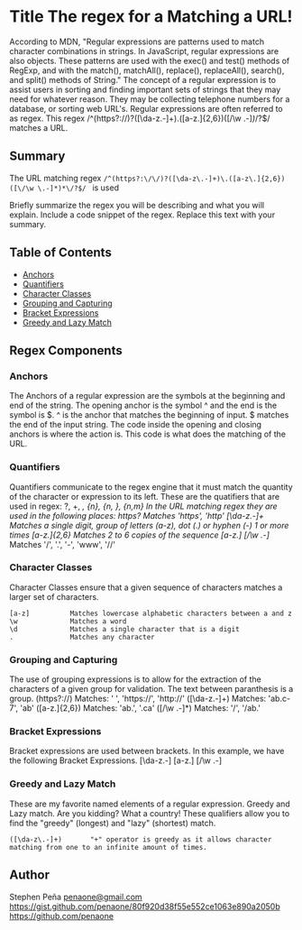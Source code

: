 # Title The regex for a Matching a URL!



According to MDN, "Regular expressions are patterns used to match character combinations in strings. In JavaScript, regular expressions are also objects. These patterns are used with the exec() and test() methods of RegExp, and with the match(), matchAll(), replace(), replaceAll(), search(), and split() methods of String." The concept of a regular expression is to assist users in sorting and finding important sets of strings that they may need for whatever reason. They may be collecting telephone numbers for a database, or sorting web URL's. Regular expressions are often referred to as regex. This regex /^(https?:\/\/)?([\da-z\.-]+)\.([a-z\.]{2,6})([\/\w \.-]*)*\/?$/ matches a URL.

## Summary
The URL matching regex ```/^(https?:\/\/)?([\da-z\.-]+)\.([a-z\.]{2,6})([\/\w \.-]*)*\/?$/ ``` is used

Briefly summarize the regex you will be describing and what you will explain. Include a code snippet of the regex. Replace this text with your summary.

## Table of Contents

- [Anchors](#anchors)
- [Quantifiers](#quantifiers)
- [Character Classes](#character-classes)
- [Grouping and Capturing](#grouping-and-capturing)
- [Bracket Expressions](#bracket-expressions)
- [Greedy and Lazy Match](#greedy-and-lazy-match)

## Regex Components

### Anchors
The Anchors of a regular expression are  the symbols at the beginning and end of the string. The opening anchor is the symbol ^ and the end is the symbol is $. 
  ^ is the anchor that matches the beginning of input.
    $ matches the end of the input string.
The code inside the opening and closing anchors is where the action is. This code is what does the matching of the URL.

### Quantifiers

Quantifiers communicate to the regex engine that it must match the quantity of the character or expression to its left. These are the quatifiers that are used in regex:
  ?, +, *, {n}, {n, }, {n,m}
  In the URL matching regex they are used in the following places:
    https?          Matches 'https', 'http'
    [\da-z\.-]+     Matches a single digit, group of letters (a-z), dot (.) or hyphen (-) 1 or more times
    [a-z\.]{2,6}    Matches 2 to 6 copies of the sequence [a-z\.]
    [\/\w \.-]*     Matches '/', '.', '-', 'www', '//'
  

### Character Classes
Character Classes ensure that a given sequence of characters matches a larger set of characters.

    [a-z]          Matches lowercase alphabetic characters between a and z
    \w             Matches a word
    \d             Matches a single character that is a digit
    .              Matches any character


### Grouping and Capturing
The use of grouping expressions is to allow for the extraction of the characters of a given group for validation. The text between paranthesis is a group.
    (https?:\/\/)       Matches: ' ', 'https://', 'http://'
    ([\da-z\.-]+)       Matches: 'ab.c-7', 'ab'
    ([a-z\.]{2,6})      Matches: 'ab.', '.ca'
    ([\/\w \.-]*)       Matches: '/', '/ab.'

### Bracket Expressions
Bracket expressions are used between brackets. In this example, we have the following Bracket Expressions.
    [\da-z\.-]
    [a-z\.]
    [\/\w \.-]

### Greedy and Lazy Match
These are my favorite named elements of a regular expression. Greedy and Lazy match. Are you kidding? What a country! These qualifiers allow you to find the "greedy" (longest) and "lazy" (shortest) match.

    ([\da-z\.-]+)       "+" operator is greedy as it allows character matching from one to an infinite amount of times.



## Author

Stephen Peña
penaone@gmail.com
https://gist.github.com/penaone/80f920d38f55e552ce1063e890a2050b
https://github.com/penaone